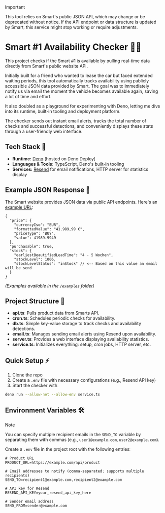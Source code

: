 > [!IMPORTANT]  
> This tool relies on Smart's public JSON API, which may change or be deprecated without notice. If the API endpoint or data structure is updated by Smart, this service might stop working or require adjustments.

# Smart #1 Availability Checker 🚗✨

This project checks if the Smart #1 is available by pulling real-time data directly from Smart's public website API. 

Initially built for a friend who wanted to lease the car but faced extended waiting periods, this tool automatically tracks availability using publicly accessible JSON data provided by Smart. The goal was to immediately notify us via email the moment the vehicle becomes available again, saving a lot of time and effort.

It also doubled as a playground for experimenting with Deno, letting me dive into its runtime, built-in tooling and deployment platform.

The checker sends out instant email alerts, tracks the total number of checks and successful detections, and conveniently displays these stats through a user-friendly web interface.

## Tech Stack 🔧

- **Runtime:** [Deno](https://deno.com/) (hosted on Deno Deploy)
- **Languages & Tools:** TypeScript, Deno's built-in tooling
- **Services:** [Resend](https://resend.com/) for email notifications, HTTP server for statistics display

## Example JSON Response 📄

The Smart website provides JSON data via public API endpoints. Here's an [example URL](https://de.smart.com/__app__/product-summary-app/prod/bff/product-model?envName=prod&preview=false&marketId=de&language=de&productId=HXYES80C51EU000048&efficiencyLabelOneImagesPath=%2Fcontent%2Fdam%2Fsmart%2Fsmart-dam%2Fdigital%2Fproducts%2Fcars%2Fhx1%2Fshared%2Fproduct-detail-summary%2Fenergy-labels%2Fde%2Fde%2FSMART_ENERGYLABEL_%7B%7BPN18%7D%7D_DE_DE.jpg&efficiencyLabelAccessoryPath=SMART_TYRELABEL_%7Bcode%7D):

```jsonc
{
  "price": {
    "currencyIso": "EUR",
    "formattedValue": "41.989,99 €",
    "priceType": "BUY",
    "value": 41989.9949
  },
  "purchasable": true,
  "stock": {
    "earliestBeautifiedLeadTime": "4 - 5 Wochen",
    "stockLevel": 1006,
    "stockLevelStatus": "inStock" // <-- Based on this value an email will be send
  }
}
```

*(Examples available in the `/examples` folder)*

## Project Structure 📂

- **api.ts**: Pulls product data from Smarts API.
- **cron.ts**: Schedules periodic checks for availability.
- **db.ts**: Simple key-value storage to track checks and availability detections.
- **email.ts**: Manages sending email alerts using Resend upon availability.
- **server.ts**: Provides a web interface displaying availability statistics.
- **service.ts**: Initializes everything: setup, cron jobs, HTTP server, etc.

## Quick Setup ⚡️

1. Clone the repo
2. Create a `.env` file with necessary configurations (e.g., Resend API key)
3. Start the checker with:


```bash
deno run --allow-net --allow-env service.ts
```

## Environment Variables 🛠️

> [!NOTE]
> You can specify multiple recipient emails in the `SEND_TO` variable by separating them with commas (e.g., `user1@example.com,user2@example.com`).

Create a `.env` file in the project root with the following entries:

```env
# Product URL
PRODUCT_URL=https://example.com/api/product

# Email addresses to notify (comma-separated; supports multiple recipients)
SEND_TO=recipient1@example.com,recipient2@example.com

# API key for Resend
RESEND_API_KEY=your_resend_api_key_here

# Sender email address
SEND_FROM=sender@example.com
```